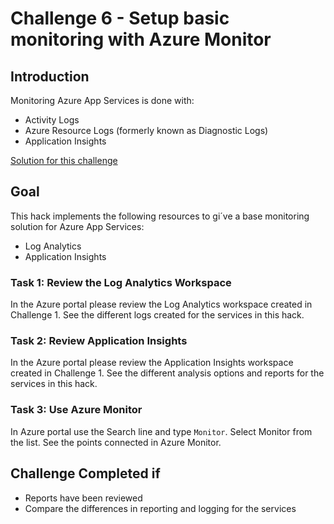 # Challenge 6 - Setup basic monitoring with Azure Monitor

## Introduction

Monitoring Azure App Services is done with:

- Activity Logs
- Azure Resource Logs (formerly known as Diagnostic Logs)
- Application Insights

[Solution for this challenge](../SolutionGuide/06-Setup-basic-monitoring-with-azure-monitor-solution.md)

## Goal

This hack implements the following resources to gi´ve a base monitoring solution for Azure App Services:

- Log Analytics
- Application Insights

### Task 1: Review the Log Analytics Workspace

In the Azure portal please review the Log Analytics workspace created in Challenge 1. See the different logs created for the services in this hack.

### Task 2: Review Application Insights

In the Azure portal please review the Application Insights workspace created in Challenge 1. See the different analysis options and reports for the services in this hack.

### Task 3: Use Azure Monitor

In Azure portal use the Search line and type `Monitor`. Select Monitor from the list. See the points connected in Azure Monitor.

## Challenge Completed if

- Reports have been reviewed
- Compare the differences in reporting and logging for the services
